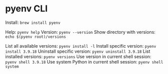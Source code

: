 # pyenv CLI

Install: `brew install pyenv`

Help: `pyenv help`
Version: `pyenv --version`
Show directory with versions: `echo $(pyenv root)/versions`

List all available versions: `pyenv install -l`
Install specific version: `pyenv install 3.9.18`
Uninstall specific version: `pyenv uninstall 3.9.18`
List installed versions: `pyenv versions`
Use version in current shell session: `pyenv shell 3.9.18`
Use system Python in current shell session: `pyenv shell system`
